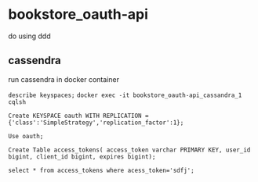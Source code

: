 # bookstore_oauth-api

do using ddd

## cassendra

run cassendra in docker container

`describe keyspaces;`
`docker exec -it bookstore_oauth-api_cassandra_1 cqlsh`

`Create KEYSPACE oauth WITH REPLICATION = {'class':'SimpleStrategy','replication_factor':1};`

`Use oauth;`

`Create Table access_tokens( access_token varchar PRIMARY KEY, user_id bigint, client_id bigint, expires bigint);`

`select * from access_tokens where acess_token='sdfj';`